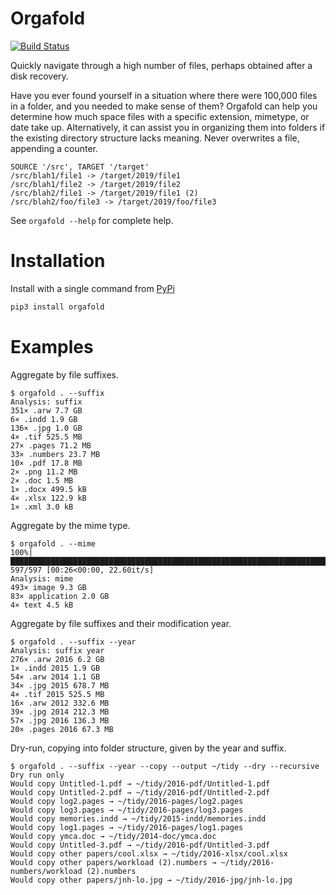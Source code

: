 # Orgafold

[![Build Status](https://github.com/CZ-NIC/orgafold/actions/workflows/run-unittest.yml/badge.svg)](https://github.com/CZ-NIC/orgafold/actions)

Quickly navigate through a high number of files, perhaps obtained after a disk recovery.

Have you ever found yourself in a situation where there were 100,000 files in a folder, and you needed to make sense of them? Orgafold can help you determine how much space files with a specific extension, mimetype, or date take up. Alternatively, it can assist you in organizing them into folders if the existing directory structure lacks meaning. Never overwrites a file, appending a counter.

```
SOURCE '/src', TARGET '/target'
/src/blah1/file1 -> /target/2019/file1
/src/blah1/file2 -> /target/2019/file2
/src/blah2/file1 -> /target/2019/file1 (2)
/src/blah2/foo/file3 -> /target/2019/foo/file3
```

See `orgafold --help` for complete help.

# Installation
Install with a single command from [PyPi](https://pypi.org/project/orgafold/)

```bash
pip3 install orgafold
```

# Examples

Aggregate by file suffixes.

```
$ orgafold . --suffix
Analysis: suffix
351× .arw 7.7 GB
6× .indd 1.9 GB
136× .jpg 1.0 GB
4× .tif 525.5 MB
27× .pages 71.2 MB
33× .numbers 23.7 MB
10× .pdf 17.8 MB
2× .png 11.2 MB
2× .doc 1.5 MB
1× .docx 499.5 kB
4× .xlsx 122.9 kB
1× .xml 3.0 kB
```

Aggregate by the mime type.

```
$ orgafold . --mime
100%|███████████████████████████████████████████████████████████████████████████████████████████████████████████████████████████████████████████████████████| 597/597 [00:26<00:00, 22.60it/s]
Analysis: mime
493× image 9.3 GB
83× application 2.0 GB
4× text 4.5 kB
```

Aggregate by file suffixes and their modification year.

```
$ orgafold . --suffix --year
Analysis: suffix year
276× .arw 2016 6.2 GB
1× .indd 2015 1.9 GB
54× .arw 2014 1.1 GB
34× .jpg 2015 678.7 MB
4× .tif 2015 525.5 MB
16× .arw 2012 332.6 MB
39× .jpg 2014 212.3 MB
57× .jpg 2016 136.3 MB
20× .pages 2016 67.3 MB
```

Dry-run, copying into folder structure, given by the year and suffix.

```
$ orgafold . --suffix --year --copy --output ~/tidy --dry --recursive
Dry run only
Would copy Untitled-1.pdf → ~/tidy/2016-pdf/Untitled-1.pdf
Would copy Untitled-2.pdf → ~/tidy/2016-pdf/Untitled-2.pdf
Would copy log2.pages → ~/tidy/2016-pages/log2.pages
Would copy log3.pages → ~/tidy/2016-pages/log3.pages
Would copy memories.indd → ~/tidy/2015-indd/memories.indd
Would copy log1.pages → ~/tidy/2016-pages/log1.pages
Would copy ymca.doc → ~/tidy/2014-doc/ymca.doc
Would copy Untitled-3.pdf → ~/tidy/2016-pdf/Untitled-3.pdf
Would copy other papers/cool.xlsx → ~/tidy/2016-xlsx/cool.xlsx
Would copy other papers/workload (2).numbers → ~/tidy/2016-numbers/workload (2).numbers
Would copy other papers/jnh-lo.jpg → ~/tidy/2016-jpg/jnh-lo.jpg
```